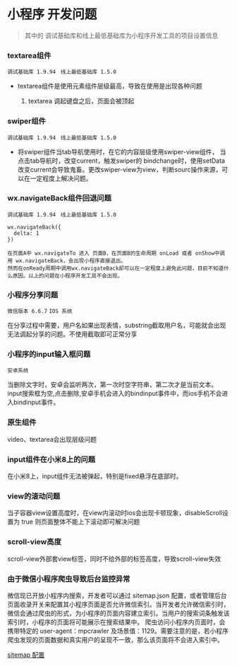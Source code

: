 # 小程序 开发问题

> 其中的 调试基础库和线上最低基础库为小程序开发工具的项目设置信息

### textarea组件
```调试基础库 1.9.94```
``` 线上最低基础库 1.5.0```
* textarea组件是使用元素组件层级最高，导致在使用是出现各种问题
  
  1. textarea 调起键盘之后，页面会被顶起

### swiper组件
```调试基础库 1.9.94```
``` 线上最低基础库 1.5.0```
* 将swiper组件当tab导航使用时，在它的内容层级使用swiper-view组件，
当点击tab导航时，改变current，触发swiper的 bindchange时，使用setData改变current会导致鬼畜。更改swiper-view为view，判断sourc操作来源，可以在一定程度上解决问题。

### wx.navigateBack组件回退问题
```调试基础库 1.9.94```
``` 线上最低基础库 1.5.0```

```
wx.navigateBack({
  delta: 1
})

在页面A中 wx.navigateTo 进入 页面B，在页面B的生命周期 onLoad 或者 onShow中调用 wx.navigateBack，会出现小程序直接退出。
然而在onReady周期中调用wx.navigateBack却可以在一定程度上避免此问题，目前不知道什么原因。以上的问题在小程序开发工具不会出现。
```

### 小程序分享问题
```微信版本 6.6.7```
``` IOS 系统 ```

在分享过程中需要，用户名如果出现表情，substring截取用户名，可能就会出现无法调起分享的问题。不使用截取即可正常分享

### 小程序的input输入框问题
```安卓系统```

当删除文字时，安卓会监听两次，第一次时空字符串，第二次才是当前文本。
input搜索框为空,点击删除,安卓手机会进入的bindinput事件中，而ios手机不会进入bindinput事件。

### 原生组件

video、textarea会出现层级问题

### input组件在小米8上的问题

在小米8上，input组件无法被弹起，特别是fixed悬浮在底部时。

### view的滚动问题

当子容器view设置高度时，在view内滚动时ios会出现卡顿现象，disableScroll设置为 true 则页面整体不能上下滚动即可解决问题

### scroll-view高度

scroll-view外部套view标签，同时不给外部的标签高度，导致scroll-view失效

### 由于微信小程序爬虫导致后台监控异常
微信现已开放小程序内搜索，开发者可以通过 sitemap.json 配置，或者管理后台页面收录开关来配置其小程序页面是否允许微信索引。当开发者允许微信索引时，微信会通过爬虫的形式，为小程序的页面内容建立索引。当用户的搜索词条触发该索引时，小程序的页面将可能展示在搜索结果中。 爬虫访问小程序内页面时，会携带特定的 user-agent：mpcrawler 及场景值：1129。需要注意的是，若小程序爬虫发现的页面数据和真实用户的呈现不一致，那么该页面将不会进入索引中。

[sitemap 配置](https://developers.weixin.qq.com/miniprogram/dev/reference/configuration/sitemap.html?t=19051021)
